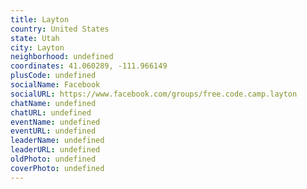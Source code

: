 ```yaml
---
title: Layton
country: United States
state: Utah
city: Layton
neighborhood: undefined
coordinates: 41.060289, -111.966149
plusCode: undefined
socialName: Facebook
socialURL: https://www.facebook.com/groups/free.code.camp.layton
chatName: undefined
chatURL: undefined
eventName: undefined
eventURL: undefined
leaderName: undefined
leaderURL: undefined
oldPhoto: undefined
coverPhoto: undefined
---
```

